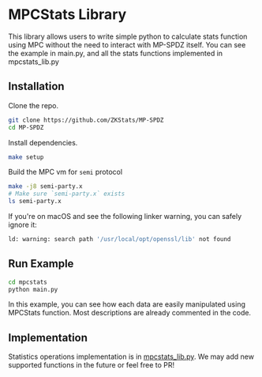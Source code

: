 # MPCStats Library

This library allows users to write simple python to calculate stats function using MPC without the need to interact with MP-SPDZ itself. You can see the example in main.py, and all the stats functions implemented in mpcstats_lib.py

## Installation

Clone the repo.

```bash
git clone https://github.com/ZKStats/MP-SPDZ
cd MP-SPDZ
```

Install dependencies.

```bash
make setup
```

Build the MPC vm for `semi` protocol

```bash
make -j8 semi-party.x
# Make sure `semi-party.x` exists
ls semi-party.x
```

If you're on macOS and see the following linker warning, you can safely ignore it:

```bash
ld: warning: search path '/usr/local/opt/openssl/lib' not found
```

## Run Example

```bash
cd mpcstats
python main.py
```

In this example, you can see how each data are easily manipulated using MPCStats function. Most descriptions are already commented in the code.

## Implementation

Statistics operations implementation is in [mpcstats_lib.py](./mpcstats_lib.py). We may add new supported functions in the future or feel free to PR!
